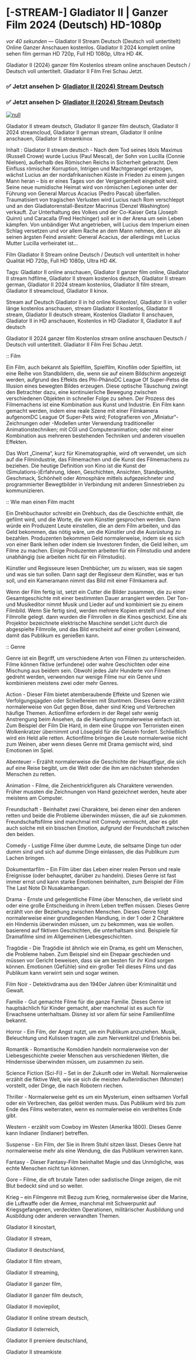 # [-STREAM-] Gladiator II | Ganzer Film 2024 (Deutsch) HD-1080p
_vor 40 sekunden_ — Gladiator II Stream Deutsch (Deutsch voll untertitelt) Online Ganzer Anschauen kostenlos. Gladiator II 2024 komplett online sehen film german HD 720p, Full HD 1080p, Ultra HD 4K.

Gladiator II (2024) ganzer film Kostenlos stream online anschauen Deutsch / Deutsch voll untertitelt. Gladiator II Film Frei Schau Jetzt.

### ✅ Jetzt ansehen ▷ [Gladiator II (2024) Stream Deutsch](https://t.co/bwpAc6anZl)

### ✅ Jetzt ansehen ▷ [Gladiator II (2024) Stream Deutsch](https://t.co/bwpAc6anZl)

[![null](https://static.wixstatic.com/media/855a25_043b5abeb4ae4d35ac003198e7fe56ed~mv2.gif)](https://t.co/bwpAc6anZl)

Gladiator II stream deutsch, Gladiator II ganzer film deutsch, Gladiator II 2024 streamcloud, Gladiator II german stream, Gladiator II online anschauen, Gladiator II streamkinox

Inhalt : Gladiator II stream deutsch - Nach dem Tod seines Idols Maximus (Russell Crowe) wurde Lucius (Paul Mescal), der Sohn von Lucilla (Connie Nielsen), außerhalb des Römischen Reichs in Sicherheit gebracht. Dem Einfluss römischer Korruption, Intrigen und Machtgerangel entzogen, wächst Lucius an der nordafrikanischen Küste in Frieden zu einem jungen Mann heran – bis er eines Tages von der Vergangenheit eingeholt wird. Seine neue numidische Heimat wird von römischen Legionen unter der Führung von General Marcus Acacius (Pedro Pascal) überfallen. Traumatisiert von tragischen Verlusten wird Lucius nach Rom verschleppt und an den Gladiatorenstall-Besitzer Macrinus (Denzel Washington) verkauft. Zur Unterhaltung des Volkes und der Co-Kaiser Geta (Joseph Quinn) und Caracalla (Fred Hechinger) soll er in der Arena um sein Leben kämpfen. Von unbändiger Wut angetrieben, will Lucius dem Imperium einen Schlag versetzen und vor allem Rache an dem Mann nehmen, den er als seinen ärgsten Feind ansieht: General Acacius, der allerdings mit Lucius Mutter Lucilla verheiratet ist...

Film Gladiator II Stream online Deutsch / Deutsch voll untertitelt in hoher Qualität HD 720p, Full HD 1080p, Ultra HD 4K.

Tags: Gladiator II online anschauen, Gladiator II ganzer film online, Gladiator II stream hdfilme, Gladiator II stream kostenlos deutsch, Gladiator II stream german, Gladiator II 2024 stream kostenlos, Gladiator II film stream, Gladiator II streamcloud, Gladiator II kinox.

Stream auf Deutsch Gladiator II in hd online Kostenlos!, Gladiator II in voller länge kostenlos anschauen, stream Gladiator II kostenlos, Gladiator II stream, Gladiator II deutsch stream, Kostenlos Gladiator II anschauen, Gladiator II in HD anschauen, Kostenlos in HD Gladiator II, Gladiator II auf deutsch

Gladiator II 2024 ganzer film Kostenlos stream online anschauen Deutsch / Deutsch voll untertitelt. Gladiator II Film Frei Schau Jetzt.

:: Film

Ein Film, auch bekannt als Spielfilm, Spielfilm, Kinofilm oder Spielfilm, ist eine Reihe von Standbildern, die, wenn sie auf einem Bildschirm angezeigt werden, aufgrund des Effekts des Phi-PhänoDC League Of Super-Petss die Illusion eines bewegten Bildes erzeugen. Diese optische Täuschung zwingt den Betrachter dazu, eine kontinuierliche Bewegung zwischen verschiedenen Objekten in schneller Folge zu sehen. Der Prozess des Filmemachens ist eine Kombination aus Kunst und Industrie. Ein Film kann gemacht werden, indem eine reale Szene mit einer Filmkamera aufgenomDC League Of Super-Pets wird; Fotografieren von „Miniatur“-Zeichnungen oder -Modellen unter Verwendung traditioneller Animationstechniken; mit CGI und Computeranimation; oder mit einer Kombination aus mehreren bestehenden Techniken und anderen visuellen Effekten.

Das Wort „Cinema“, kurz für Kinematographie, wird oft verwendet, um sich auf die Filmindustrie, das Filmemachen und die Kunst des Filmemachens zu beziehen. Die heutige Definition von Kino ist die Kunst der (Simulations-)Erfahrung, Ideen, Geschichten, Ansichten, Standpunkte, Geschmack, Schönheit oder Atmosphäre mittels aufgezeichneter und programmierter Bewegtbilder in Verbindung mit anderen Sinnestrieben zu kommunizieren.

:: Wie man einen Film macht

Ein Drehbuchautor schreibt ein Drehbuch, das die Geschichte enthält, die gefilmt wird, und die Worte, die vom Künstler gesprochen werden. Dann würde ein Produzent Leute einstellen, die an dem Film arbeiten, und das Geld bekommen, das nötig wäre, um die Künstler und die Ausrüstung zu bezahlen. Produzenten bekommen Geld normalerweise, indem sie es sich von einer Bank leihen oder indem sie Investoren finden, die Geld leihen, um Filme zu machen. Einige Produzenten arbeiten für ein Filmstudio und andere unabhängig (sie arbeiten nicht für ein Filmstudio).

Künstler und Regisseure lesen Drehbücher, um zu wissen, was sie sagen und was sie tun sollen. Dann sagt der Regisseur dem Künstler, was er tun soll, und ein Kameramann nimmt das Bild mit einer Filmkamera auf.

Wenn der Film fertig ist, setzt ein Cutter die Bilder zusammen, die zu einer Gesamtgeschichte mit einer bestimmten Dauer arrangiert werden. Der Ton- und Musikeditor nimmt Musik und Lieder auf und kombiniert sie zu einem Filmbild. Wenn Sie fertig sind, werden mehrere Kopien erstellt und auf eine Filmrolle gelegt. dann wurden die Filmrollen in die Kinos geschickt. Eine als Projektor bezeichnete elektrische Maschine sendet Licht durch die abgespielte Filmrolle, und das Bild erscheint auf einer großen Leinwand, damit das Publikum es genießen kann.

:: Genre

Genre ist ein Begriff, um verschiedene Arten von Filmen zu unterscheiden. Filme können fiktive (erfundene) oder wahre Geschichten oder eine Mischung aus beidem sein. Obwohl jedes Jahr Hunderte von Filmen gedreht werden, verwenden nur wenige Filme nur ein Genre und kombinieren meistens zwei oder mehr Genres.

Action - Dieser Film bietet atemberaubende Effekte und Szenen wie Verfolgungsjagden oder Schießereien mit Stuntmen. Dieses Genre erzählt normalerweise von Gut gegen Böse, daher sind Krieg und Verbrechen häufige Themen. Actionfilme erfordern in der Regel sehr wenig Anstrengung beim Ansehen, da die Handlung normalerweise einfach ist. Zum Beispiel der Film Die Hard, in dem eine Gruppe von Terroristen einen Wolkenkratzer übernimmt und Lösegeld für die Geiseln fordert. Schließlich wird ein Held alle retten. Actionfilme bringen die Leute normalerweise nicht zum Weinen, aber wenn dieses Genre mit Drama gemischt wird, sind Emotionen im Spiel.

Abenteuer – Erzählt normalerweise die Geschichte der Hauptfigur, die sich auf eine Reise begibt, um die Welt oder die ihm am nächsten stehenden Menschen zu retten.

Animation - Filme, die Zeichentrickfiguren als Charaktere verwenden. Früher mussten die Zeichnungen von Hand gezeichnet werden, heute aber meistens am Computer.

Freundschaft - Beinhaltet zwei Charaktere, bei denen einer den anderen retten und beide die Probleme überwinden müssen, die auf sie zukommen. Freundschaftsfilme sind manchmal mit Comedy vermischt, aber es gibt auch solche mit ein bisschen Emotion, aufgrund der Freundschaft zwischen den beiden.

Comedy - Lustige Filme über dumme Leute, die seltsame Dinge tun oder dumm sind und sich auf dumme Dinge einlassen, die das Publikum zum Lachen bringen.

Dokumentarfilm – Ein Film über das Leben einer realen Person und reale Ereignisse (oder behauptet, darüber zu handeln). Dieses Genre ist fast immer ernst und kann starke Emotionen beinhalten, zum Beispiel der Film The Last Note Di Nusakambangan.

Drama - Ernste und gelegentliche Filme über Menschen, die verliebt sind oder eine große Entscheidung in ihrem Leben treffen müssen. Dieses Genre erzählt von der Beziehung zwischen Menschen. Dieses Genre folgt normalerweise einer grundlegenden Handlung, in der 1 oder 2 Charaktere ein Hindernis überwinden müssen, um zu bekommen, was sie wollen. basierend auf fiktiven Geschichten, die unterhaltsam sind. Beispiele für Dramafilme sind im Allgemeinen Liebesgeschichten.

Tragödie - Die Tragödie ist ähnlich wie ein Drama, es geht um Menschen, die Probleme haben. Zum Beispiel sind ein Ehepaar geschieden und müssen vor Gericht beweisen, dass sie am besten für ihr Kind sorgen können. Emotionen (Gefühle) sind ein großer Teil dieses Films und das Publikum kann verwirrt sein und sogar weinen.

Film Noir - Detektivdrama aus den 1940er Jahren über Kriminalität und Gewalt.

Familie - Gut gemachte Filme für die ganze Familie. Dieses Genre ist hauptsächlich für Kinder gemacht, aber manchmal ist es auch für Erwachsene unterhaltsam. Disney ist vor allem für seine Familienfilme bekannt.

Horror - Ein Film, der Angst nutzt, um ein Publikum anzuziehen. Musik, Beleuchtung und Kulissen tragen alle zum Nervenkitzel und Erlebnis bei.

Romantik - Romantische Komödien handeln normalerweise von der Liebesgeschichte zweier Menschen aus verschiedenen Welten, die Hindernisse überwinden müssen, um zusammen zu sein.

Science Fiction (Sci-Fi) – Set in der Zukunft oder im Weltall. Normalerweise erzählt die fiktive Welt, wie sie sich die meisten Außerirdischen (Monster) vorstellt, oder Dinge, die nach Robotern riechen.

Thriller - Normalerweise geht es um ein Mysterium, einen seltsamen Vorfall oder ein Verbrechen, das gelöst werden muss. Das Publikum wird bis zum Ende des Films weiterraten, wenn es normalerweise ein verdrehtes Ende gibt.

Western - erzählt vom Cowboy im Westen (Amerika 1800). Dieses Genre kann Indianer (Indianer) betreffen.

Suspense - Ein Film, der Sie in Ihrem Stuhl sitzen lässt. Dieses Genre hat normalerweise mehr als eine Wendung, die das Publikum verwirren kann.

Fantasy - Dieser Fantasy-Film beinhaltet Magie und das Unmögliche, was echte Menschen nicht tun können.

Gore – Filme, die oft brutale Taten oder sadistische Dinge zeigen, die mit Blut bedeckt sind und so weiter.

Krieg – ein Filmgenre mit Bezug zum Krieg, normalerweise über die Marine, die Luftwaffe oder die Armee, manchmal mit Schwerpunkt auf Kriegsgefangenen, verdeckten Operationen, militärischer Ausbildung und Ausbildung oder anderen verwandten Themen.

Gladiator II kinostart,

Gladiator II stream,

Gladiator II deutschland,

Gladiator II film stream,

Gladiator II streaming,

Gladiator II ganzer film,

Gladiator II ganzer film deutsch,

Gladiator II moviepilot,

Gladiator II online stream deutsch,

Gladiator II österreich,

Gladiator II premiere deutschland,

Gladiator II streamkiste
